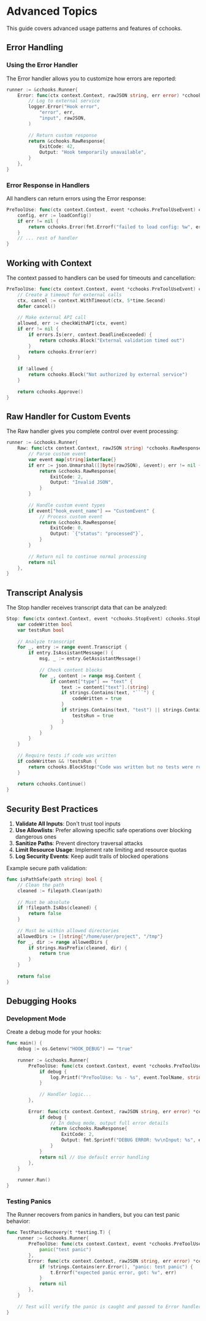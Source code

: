 # Advanced Topics

This guide covers advanced usage patterns and features of cchooks.

## Error Handling

### Using the Error Handler

The Error handler allows you to customize how errors are reported:

```go
runner := &cchooks.Runner{
    Error: func(ctx context.Context, rawJSON string, err error) *cchooks.RawResponse {
        // Log to external service
        logger.Error("Hook error", 
            "error", err,
            "input", rawJSON,
        )
        
        // Return custom response
        return &cchooks.RawResponse{
            ExitCode: 42,
            Output: "Hook temporarily unavailable",
        }
    },
}
```

### Error Response in Handlers

All handlers can return errors using the Error response:

```go
PreToolUse: func(ctx context.Context, event *cchooks.PreToolUseEvent) cchooks.PreToolUseResponseInterface {
    config, err := loadConfig()
    if err != nil {
        return cchooks.Error(fmt.Errorf("failed to load config: %w", err))
    }
    // ... rest of handler
}
```

## Working with Context

The context passed to handlers can be used for timeouts and cancellation:

```go
PreToolUse: func(ctx context.Context, event *cchooks.PreToolUseEvent) cchooks.PreToolUseResponseInterface {
    // Create a timeout for external calls
    ctx, cancel := context.WithTimeout(ctx, 5*time.Second)
    defer cancel()
    
    // Make external API call
    allowed, err := checkWithAPI(ctx, event)
    if err != nil {
        if errors.Is(err, context.DeadlineExceeded) {
            return cchooks.Block("External validation timed out")
        }
        return cchooks.Error(err)
    }
    
    if !allowed {
        return cchooks.Block("Not authorized by external service")
    }
    
    return cchooks.Approve()
}
```

## Raw Handler for Custom Events

The Raw handler gives you complete control over event processing:

```go
runner := &cchooks.Runner{
    Raw: func(ctx context.Context, rawJSON string) *cchooks.RawResponse {
        // Parse custom event
        var event map[string]interface{}
        if err := json.Unmarshal([]byte(rawJSON), &event); err != nil {
            return &cchooks.RawResponse{
                ExitCode: 2,
                Output: "Invalid JSON",
            }
        }
        
        // Handle custom event types
        if event["hook_event_name"] == "CustomEvent" {
            // Process custom event
            return &cchooks.RawResponse{
                ExitCode: 0,
                Output: `{"status": "processed"}`,
            }
        }
        
        // Return nil to continue normal processing
        return nil
    },
}
```

## Transcript Analysis

The Stop handler receives transcript data that can be analyzed:

```go
Stop: func(ctx context.Context, event *cchooks.StopEvent) cchooks.StopResponseInterface {
    var codeWritten bool
    var testsRun bool
    
    // Analyze transcript
    for _, entry := range event.Transcript {
        if entry.IsAssistantMessage() {
            msg, _ := entry.GetAssistantMessage()
            
            // Check content blocks
            for _, content := range msg.Content {
                if content["type"] == "text" {
                    text := content["text"].(string)
                    if strings.Contains(text, "```") {
                        codeWritten = true
                    }
                    if strings.Contains(text, "test") || strings.Contains(text, "Test") {
                        testsRun = true
                    }
                }
            }
        }
    }
    
    // Require tests if code was written
    if codeWritten && !testsRun {
        return cchooks.BlockStop("Code was written but no tests were run")
    }
    
    return cchooks.Continue()
}
```

## Security Best Practices

1. **Validate All Inputs**: Don't trust tool inputs
2. **Use Allowlists**: Prefer allowing specific safe operations over blocking dangerous ones
3. **Sanitize Paths**: Prevent directory traversal attacks
4. **Limit Resource Usage**: Implement rate limiting and resource quotas
5. **Log Security Events**: Keep audit trails of blocked operations

Example secure path validation:

```go
func isPathSafe(path string) bool {
    // Clean the path
    cleaned := filepath.Clean(path)
    
    // Must be absolute
    if !filepath.IsAbs(cleaned) {
        return false
    }
    
    // Must be within allowed directories
    allowedDirs := []string{"/home/user/project", "/tmp"}
    for _, dir := range allowedDirs {
        if strings.HasPrefix(cleaned, dir) {
            return true
        }
    }
    
    return false
}
```

## Debugging Hooks

### Development Mode

Create a debug mode for your hooks:

```go
func main() {
    debug := os.Getenv("HOOK_DEBUG") == "true"
    
    runner := &cchooks.Runner{
        PreToolUse: func(ctx context.Context, event *cchooks.PreToolUseEvent) cchooks.PreToolUseResponseInterface {
            if debug {
                log.Printf("PreToolUse: %s - %s", event.ToolName, string(event.ToolInput))
            }
            
            // Handler logic...
        },
        
        Error: func(ctx context.Context, rawJSON string, err error) *cchooks.RawResponse {
            if debug {
                // In debug mode, output full error details
                return &cchooks.RawResponse{
                    ExitCode: 2,
                    Output: fmt.Sprintf("DEBUG ERROR: %v\nInput: %s", err, rawJSON),
                }
            }
            return nil // Use default error handling
        },
    }
    
    runner.Run()
}
```

### Testing Panics

The Runner recovers from panics in handlers, but you can test panic behavior:

```go
func TestPanicRecovery(t *testing.T) {
    runner := &cchooks.Runner{
        PreToolUse: func(ctx context.Context, event *cchooks.PreToolUseEvent) cchooks.PreToolUseResponseInterface {
            panic("test panic")
        },
        Error: func(ctx context.Context, rawJSON string, err error) *cchooks.RawResponse {
            if !strings.Contains(err.Error(), "panic: test panic") {
                t.Errorf("expected panic error, got: %v", err)
            }
            return nil
        },
    }
    
    // Test will verify the panic is caught and passed to Error handler
}
```